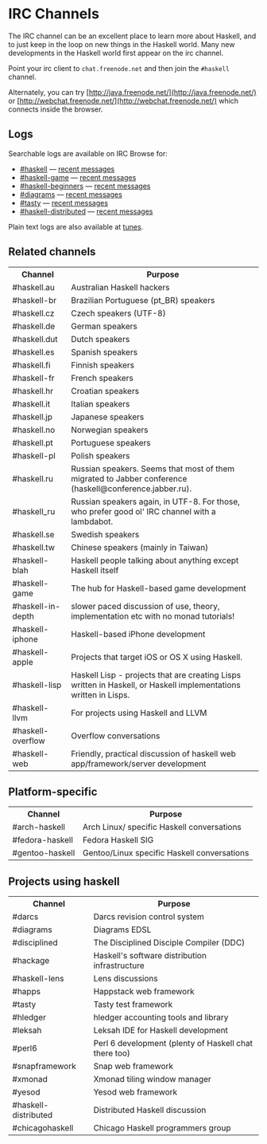# IRC Channels

The IRC channel can be an excellent place to learn more about Haskell,
and to just keep in the loop on new things in the Haskell world. Many
new developments in the Haskell world first appear on the irc channel.

Point your irc client to `chat.freenode.net` and then join the
`#haskell` channel.

Alternately, you can try
[http://java.freenode.net/](http://java.freenode.net/) or
[http://webchat.freenode.net/](http://webchat.freenode.net/) which
connects inside the browser.

## Logs

Searchable logs are available on IRC Browse for:

* [#haskell](http://ircbrowse.net/haskell) —
  [recent messages](http://ircbrowse.net/day/haskell/today/recent)
* [#haskell-game](http://ircbrowse.net/haskell-game) —
  [recent messages](http://ircbrowse.net/day/haskell-game/today/recent)
* [#haskell-beginners](http://ircbrowse.net/haskell-beginners) —
  [recent messages](http://ircbrowse.net/day/haskell-beginners/today/recent)
* [#diagrams](http://ircbrowse.net/diagrams) —
  [recent messages](http://ircbrowse.net/day/diagrams/today/recent)
* [#tasty](http://ircbrowse.net/tasty) —
  [recent messages](http://ircbrowse.net/day/tasty/today/recent)
* [#haskell-distributed](http://ircbrowse.net/haskell-distributed) —
  [recent messages](http://ircbrowse.net/day/haskell-distributed/today/recent)

Plain text logs are also available at
[tunes](http://tunes.org/~nef/logs/haskell/).

## Related channels

<table class="table">
<tr><th>Channel</th><th>Purpose</th></tr>
<tr><td>#haskell.au</td><td> Australian Haskell hackers</td></tr>
<tr><td>#haskell-br</td><td> Brazilian Portuguese (pt_BR) speakers</td></tr>
<tr><td>#haskell.cz</td><td> Czech speakers (UTF-8)</td></tr>
<tr><td>#haskell.de</td><td> German speakers</td></tr>
<tr><td>#haskell.dut   </td><td> Dutch speakers</td></tr>
<tr><td>#haskell.es</td><td> Spanish speakers</td></tr>
<tr><td>#haskell.fi</td><td> Finnish speakers</td></tr>
<tr><td>#haskell-fr</td><td> French speakers</td></tr>
<tr><td>#haskell.hr</td><td> Croatian speakers</td></tr>
<tr><td>#haskell.it</td><td> Italian speakers</td></tr>
<tr><td>#haskell.jp</td><td> Japanese speakers</td></tr>
<tr><td>#haskell.no</td><td> Norwegian speakers</td></tr>
<tr><td>#haskell.pt</td><td> Portuguese speakers</td></tr>
<tr><td>#haskell-pl</td><td> Polish speakers</td></tr>
<tr><td>#haskell.ru</td><td> Russian speakers. Seems that most of them migrated to Jabber conference (haskell@conference.jabber.ru).</td></tr>
<tr><td>#haskell_ru</td><td> Russian speakers again, in UTF-8. For those, who prefer good ol' IRC channel with a lambdabot.</td></tr>
<tr><td>#haskell.se</td><td> Swedish speakers</td></tr>
<tr><td>#haskell.tw</td><td> Chinese speakers (mainly in Taiwan)</td></tr>
<tr><td>#haskell-blah  </td><td> Haskell people talking about anything except Haskell itself</td></tr>
<tr><td>#haskell-game  </td><td> The hub for Haskell-based game development</td></tr>
<tr><td>#haskell-in-depth  </td><td> slower paced discussion of use, theory, implementation etc with no monad tutorials!</td></tr>
<tr><td>#haskell-iphone</td><td> Haskell-based iPhone development</td></tr>
<tr><td>#haskell-apple </td><td> Projects that target iOS or OS X using Haskell.</td></tr>
<tr><td>#haskell-lisp  </td><td>Haskell Lisp - projects that are creating Lisps written in Haskell, or Haskell implementations written in Lisps.</td></tr>
<tr><td>#haskell-llvm  </td><td> For projects using Haskell and LLVM</td></tr>
<tr><td>#haskell-overflow  </td><td> Overflow conversations</td></tr>
<tr><td>#haskell-web   </td><td> Friendly, practical discussion of haskell web app/framework/server development</td></tr>
</table>

## Platform-specific
<table class="table">
<tr><th>Channel</th><th>Purpose</th></tr>
<tr><td>#arch-haskell  </td><td>Arch Linux/ specific Haskell conversations</td></tr>
<tr><td>#fedora-haskell</td><td>Fedora Haskell SIG</td></tr>
<tr><td>#gentoo-haskell</td><td>Gentoo/Linux specific Haskell conversations</td></tr>
</table>

## Projects using haskell
<table class="table">
<tr><th>Channel</th><th>Purpose</th></tr>
<tr><td>#darcs </td><td>Darcs revision control system</td></tr>
<tr><td>#diagrams  </td><td>Diagrams EDSL</td></tr>
<tr><td>#disciplined</td><td>The Disciplined Disciple Compiler (DDC)</td></tr>
<tr><td>#hackage   </td><td> Haskell's software distribution infrastructure</td></tr>
<tr><td>#haskell-lens  </td><td>Lens discussions</td></tr>
<tr><td>#happs </td><td>Happstack web framework</td></tr>
<tr><td>#tasty </td><td>Tasty test framework</td></tr>
<tr><td>#hledger   </td><td>hledger accounting tools and library</td></tr>
<tr><td>#leksah</td><td>Leksah IDE for Haskell development</td></tr>
<tr><td>#perl6 </td><td>Perl 6 development (plenty of Haskell chat there too)</td></tr>
<tr><td>#snapframework </td><td>Snap web framework</td></tr>
<tr><td>#xmonad</td><td>Xmonad tiling window manager</td></tr>
<tr><td>#yesod </td><td>Yesod web framework</td></tr>
<tr><td>#haskell-distributed </td><td>Distributed Haskell discussion</td></tr>
<tr><td>#chicagohaskell</td><td>Chicago Haskell programmers group</td></tr>
</table>
